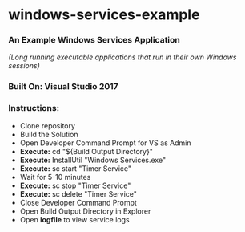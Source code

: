 # windows-services-example

### An Example Windows Services Application
*(Long running executable applications that run in their own Windows sessions)*

### Built On: Visual Studio 2017

### Instructions:
* Clone repository
* Build the Solution
* Open Developer Command Prompt for VS as Admin
* **Execute:** cd "${Build Output Directory}"
* **Execute:** InstallUtil "Windows Services.exe"
* **Execute:** sc start "Timer Service"
* Wait for 5-10 minutes
* **Execute:** sc stop "Timer Service"
* **Execute:** sc delete "Timer Service"
* Close Developer Command Prompt
* Open Build Output Directory in Explorer
* Open **logfile** to view service logs
